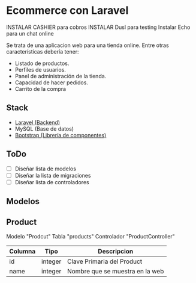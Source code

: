 # Ecommerce con Laravel

INSTALAR CASHIER para cobros
INSTALAR Dusl para testing
Instalar Echo para un chat online

Se trata de una aplicacion web para una tienda online. Entre otras características debería tener:

- Listado de productos.
- Perfiles de usuarios.
- Panel de administración de la tienda.
- Capacidad de hacer pedidos.
- Carrito de la compra

## Stack

- [Laravel (Backend)](https://laravel.com/docs/9.x)
- MySQL (Base de datos)
- [Bootstrap (Librería de componentes)](https://getbootstrap.com/)

## ToDo

- [ ] Diseñar lista de modelos
- [ ] Diseñar la lista de migraciones
- [ ] Diseñar lista de controladores
  
## Modelos

## Product

Modelo "Prodcut"
Tabla "products"
Controlador "ProductController"

| Columna | Tipo    | Descripcion                     |
| ------- | ------- | ------------------------------- |
| id      | integer | Clave Primaria del Product      |
| name    | integer | Nombre que se muestra en la web |

